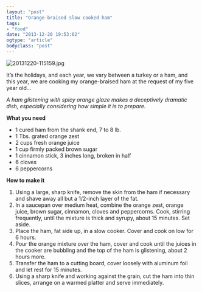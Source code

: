 ```yaml
---
layout: "post"
title: "Orange-braised slow cooked ham"
tags: 
- "food"
date: "2013-12-20 19:53:02"
ogtype: "article"
bodyclass: "post"
---
```


![20131220-115159.jpg](http://cdn.rogerstringer.com/wp-content/uploads/2013/12/20131220-115159.jpg)

It’s the holidays, and each year, we vary between a turkey or a ham, and this year, we are cooking my orange-braised ham at the request of my five year old…

*A ham glistening with spicy orange glaze makes a deceptively dramatic dish, especially considering how simple it is to prepare.*

**What you need**

- 1 cured ham from the shank end, 7 to 8 lb.
- 1 Tbs. grated orange zest
- 2 cups fresh orange juice
- 1 cup firmly packed brown sugar
- 1 cinnamon stick, 3 inches long, broken in half
- 6 cloves
- 6 peppercorns

**How to make it**

1. Using a large, sharp knife, remove the skin from the ham if necessary and shave away all but a 1/2-inch layer of the fat.
2. In a saucepan over medium heat, combine the orange zest, orange juice, brown sugar, cinnamon, cloves and peppercorns. Cook, stirring frequently, until the mixture is thick and syrupy, about 15 minutes. Set aside.
3. Place the ham, fat side up, in a slow cooker. Cover and cook on low for 6 hours.
4. Pour the orange mixture over the ham, cover and cook until the juices in the cooker are bubbling and the top of the ham is glistening, about 2 hours more.
5. Transfer the ham to a cutting board, cover loosely with aluminum foil and let rest for 15 minutes.
6. Using a sharp knife and working against the grain, cut the ham into thin slices, arrange on a warmed platter and serve immediately.